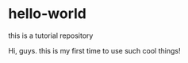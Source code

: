 # hello-world
this is a tutorial repository

Hi, guys. this is my first time to use such cool things!
